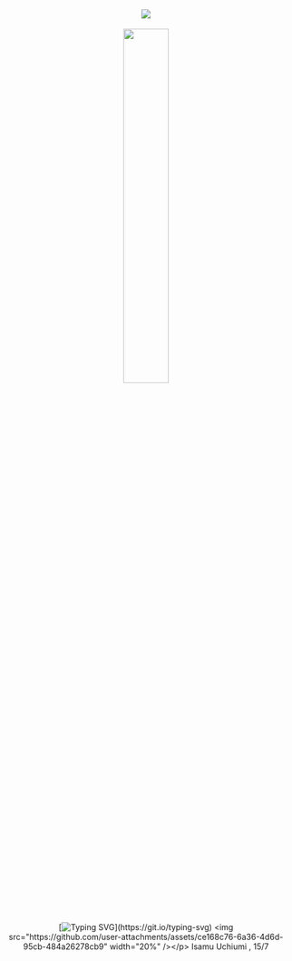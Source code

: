 <div align="center">

![](https://komarev.com/ghpvc/?username=w2e&color=b8b8b8&style=plastic&label=.♡)
---
<img src="https://github.com/user-attachments/assets/85613f4e-d4ea-4ef7-8b72-b958f524408d" width="40%" /></p>
[![Typing SVG](https://readme-typing-svg.demolab.com?font=Shadows+Into+Light&size=24&pause=1000&color=000000&center=true&&width=1050&lines="You+were+always+stronger+than+me...Isamu,+even+when+I+tried+to+drag+you+down.";+"I+took+everything+away+from+the+world.+And+still,+you+chose+to+spare+me.";+"I+didn't+deserve+your+forgiveness...+Yet+you+gave+it+with+your+final+breath.";+"They'll+sing+songs+of+your+courage,+Isamu.+But+no+one+will+remember+the+coward+you+saved.";+"It+turns+out+that+Enzukai+is+no+better+than+our+father...+What+a+way+for+this+god+forsaken+memory+to+repeat+itself.";+"If+I+could+trade+places+with+you...+I+would,+a+thousand+times+over.";+"The+world+wants+justice...+And+I+won't+run.";+"I'll+spend+the+rest+of+my+life+behind+bars,+paying+for+what+I've+done.";+"Rest+now,+little+brother.+I'll+carry+this+shame+until+the+day+I+join+you.")](https://git.io/typing-svg)
<img src="https://github.com/user-attachments/assets/ce168c76-6a36-4d6d-95cb-484a26278cb9" width="20%" /></p>
Isamu Uchiumi , 15/7
